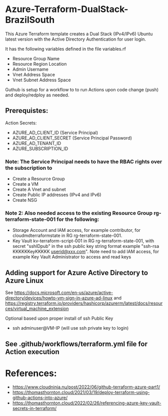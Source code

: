 # Azure-Terraform-DualStack-BrazilSouth

This Azure Terraform template creates a Dual Stack (IPv4/IPv6) Ubuntu latest version with the Active Directory Authentication for user login.

It has the following variables defined in the file variables.rf
- Resource Group Name
- Resource Region Location
- Admin Username
- Vnet Address Space
- Vnet Subnet Address Space

Guthub is setup for a workflow to to run Actions upon code change (push) and deploy/redploy as needed. 

## Prerequistes:

Action Secrets:
- AZURE_AD_CLIENT_ID (Service Principal)
- AZURE_AD_CLIENT_SECRET (Service Principal Password)
- AZURE_AD_TENANT_ID
- AZURE_SUBSCRIPTION_ID

### Note: The Service Principal needs to have the RBAC rights over the subscription to 
- Create a Resource Group
- Create a VM
- Create A Vnet and subnet
- Create Public IP addresses (IPv4 and IPv6)
- Create NSG

### Note 2: Also needed access to the existing Resource Group rg-terraform-state-001 for the following:
- Storage Account and IAM access, for example contributor, for cloudmdterraformstate in RG rg-terraform-state-001.
- Key Vault kv-terraform-script-001 in RG rg-terraform-state-001, with secret "sshIDpub" in the ssh public key string format example "ssh-rsa KKKKKKeyKKKKK userid@xxx.com". Note need to add IAM access, for example Key Vault Administrator to access and read keys 


## Adding support for Azure Active Directory to Azure Linux

See https://docs.microsoft.com/en-us/azure/active-directory/devices/howto-vm-sign-in-azure-ad-linux and https://registry.terraform.io/providers/hashicorp/azurerm/latest/docs/resources/virtual_machine_extension

Optional based upon proper install of ssh Public Key
- ssh adminuser@VM-IP (will use ssh private key to login)

## See     .github/workflows/terraform.yml file for Action execution

# References:

- https://www.cloudninja.nu/post/2022/06/github-terraform-azure-part1/
- https://thomasthornton.cloud/2021/03/19/deploy-terraform-using-github-actions-into-azure/
- https://thomasthornton.cloud/2022/02/26/referencing-azure-key-vault-secrets-in-terraform/


